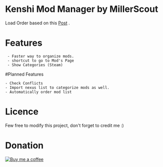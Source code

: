 # Kenshi Mod Manager by MillerScout


Load Order based on this [Post](https://steamcommunity.com/sharedfiles/filedetails/?id=1850250979) .

# Features
     - Faster way to organize mods.
     - shortcut to go to Mod's Page 
     - Show Categories (Steam)
 
#Planned Features

    - Check Conflicts
    - Import nexus list to categorize mods as well.
    - Automatically order mod list
# Licence

Few free to modify this project, don't forget to credit me :)

# Donation
<a href ="https://www.buymeacoffee.com/gR79MHU">
    <img src="https://github.com/millerscout/Kenshi-Mod-Manager/raw/master/Donation.png" alt="Buy me a coffee" style="max-width:100%;">
</a>
